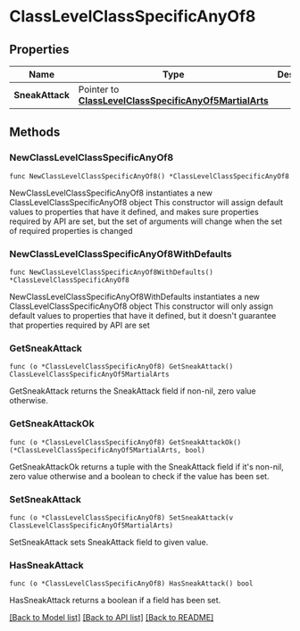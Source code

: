 # ClassLevelClassSpecificAnyOf8

## Properties

Name | Type | Description | Notes
------------ | ------------- | ------------- | -------------
**SneakAttack** | Pointer to [**ClassLevelClassSpecificAnyOf5MartialArts**](ClassLevelClassSpecificAnyOf5MartialArts.md) |  | [optional] 

## Methods

### NewClassLevelClassSpecificAnyOf8

`func NewClassLevelClassSpecificAnyOf8() *ClassLevelClassSpecificAnyOf8`

NewClassLevelClassSpecificAnyOf8 instantiates a new ClassLevelClassSpecificAnyOf8 object
This constructor will assign default values to properties that have it defined,
and makes sure properties required by API are set, but the set of arguments
will change when the set of required properties is changed

### NewClassLevelClassSpecificAnyOf8WithDefaults

`func NewClassLevelClassSpecificAnyOf8WithDefaults() *ClassLevelClassSpecificAnyOf8`

NewClassLevelClassSpecificAnyOf8WithDefaults instantiates a new ClassLevelClassSpecificAnyOf8 object
This constructor will only assign default values to properties that have it defined,
but it doesn't guarantee that properties required by API are set

### GetSneakAttack

`func (o *ClassLevelClassSpecificAnyOf8) GetSneakAttack() ClassLevelClassSpecificAnyOf5MartialArts`

GetSneakAttack returns the SneakAttack field if non-nil, zero value otherwise.

### GetSneakAttackOk

`func (o *ClassLevelClassSpecificAnyOf8) GetSneakAttackOk() (*ClassLevelClassSpecificAnyOf5MartialArts, bool)`

GetSneakAttackOk returns a tuple with the SneakAttack field if it's non-nil, zero value otherwise
and a boolean to check if the value has been set.

### SetSneakAttack

`func (o *ClassLevelClassSpecificAnyOf8) SetSneakAttack(v ClassLevelClassSpecificAnyOf5MartialArts)`

SetSneakAttack sets SneakAttack field to given value.

### HasSneakAttack

`func (o *ClassLevelClassSpecificAnyOf8) HasSneakAttack() bool`

HasSneakAttack returns a boolean if a field has been set.


[[Back to Model list]](../README.md#documentation-for-models) [[Back to API list]](../README.md#documentation-for-api-endpoints) [[Back to README]](../README.md)


